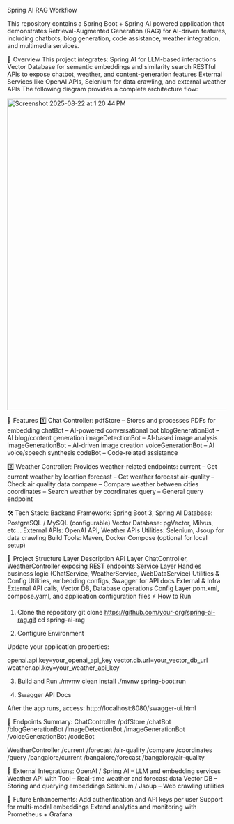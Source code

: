 Spring AI RAG Workflow

This repository contains a Spring Boot + Spring AI powered application that demonstrates Retrieval-Augmented Generation (RAG) for AI-driven features, including chatbots, blog generation, code assistance, weather integration, and multimedia services.

📌 Overview
This project integrates:
Spring AI for LLM-based interactions
Vector Database for semantic embeddings and similarity search
RESTful APIs to expose chatbot, weather, and content-generation features
External Services like OpenAI APIs, Selenium for data crawling, and external weather APIs
The following diagram provides a complete architecture flow:

<img width="1483" height="714" alt="Screenshot 2025-08-22 at 1 20 44 PM" src="https://github.com/user-attachments/assets/c82fa168-0174-471d-bfac-cc40e6ff8ed9" />


🚀 Features
1️⃣ Chat Controller:
pdfStore – Stores and processes PDFs for embedding
chatBot – AI-powered conversational bot
blogGenerationBot – AI blog/content generation
imageDetectionBot – AI-based image analysis
imageGenerationBot – AI-driven image creation
voiceGenerationBot – AI voice/speech synthesis
codeBot – Code-related assistance

2️⃣ Weather Controller:
Provides weather-related endpoints:
current – Get current weather by location
forecast – Get weather forecast
air-quality – Check air quality data
compare – Compare weather between cities
coordinates – Search weather by coordinates
query – General query endpoint

🛠 Tech Stack:
Backend Framework: Spring Boot 3, Spring AI
Database: PostgreSQL / MySQL (configurable)
Vector Database: pgVector, Milvus, etc...
External APIs: OpenAI API, Weather APIs
Utilities: Selenium, Jsoup for data crawling
Build Tools: Maven, Docker Compose (optional for local setup)

📂 Project Structure
Layer	Description
API Layer	ChatController, WeatherController exposing REST endpoints
Service Layer	Handles business logic (ChatService, WeatherService, WebDataService)
Utilities & Config	Utilities, embedding configs, Swagger for API docs
External & Infra	External API calls, Vector DB, Database operations
Config Layer	pom.xml, compose.yaml, and application configuration files
⚡ How to Run
1. Clone the repository
git clone https://github.com/your-org/spring-ai-rag.git
cd spring-ai-rag

2. Configure Environment

Update your application.properties:

openai.api.key=your_openai_api_key
vector.db.url=your_vector_db_url
weather.api.key=your_weather_api_key

3. Build and Run
./mvnw clean install
./mvnw spring-boot:run

4. Swagger API Docs

After the app runs, access:
http://localhost:8080/swagger-ui.html

📜 Endpoints Summary:
ChatController
/pdfStore
/chatBot
/blogGenerationBot
/imageDetectionBot
/imageGenerationBot
/voiceGenerationBot
/codeBot

WeatherController
/current
/forecast
/air-quality
/compare
/coordinates
/query
/bangalore/current
/bangalore/forecast
/bangalore/air-quality

🔗 External Integrations:
OpenAI / Spring AI – LLM and embedding services
Weather API with Tool – Real-time weather and forecast data
Vector DB – Storing and querying embeddings
Selenium / Jsoup – Web crawling utilities

🧩 Future Enhancements:
Add authentication and API keys per user
Support for multi-modal embeddings
Extend analytics and monitoring with Prometheus + Grafana
